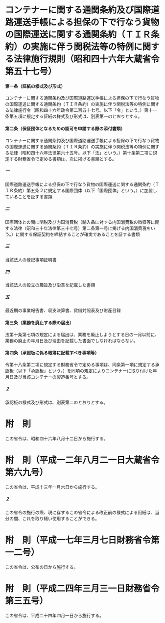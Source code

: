 # コンテナーに関する通関条約及び国際道路運送手帳による担保の下で行なう貨物の国際運送に関する通関条約（ＴＩＲ条約）の実施に伴う関税法等の特例に関する法律施行規則（昭和四十六年大蔵省令第五十七号）
#### 第一条（証紙の様式及び形式）
コンテナーに関する通関条約及び国際道路運送手帳による担保の下で行なう貨物の国際運送に関する通関条約（ＴＩＲ条約）の実施に伴う関税法等の特例に関する法律施行令（昭和四十六年政令第二百五十七号。以下「令」という。）第十一条第五項に規定する証紙の様式及び形式は、別表第一のとおりとする。
#### 第二条（保証団体となるための認可を申請する際の添付書類）
コンテナーに関する通関条約及び国際道路運送手帳による担保の下で行なう貨物の国際運送に関する通関条約（ＴＩＲ条約）の実施に伴う関税法等の特例に関する法律（昭和四十六年法律第六十五号。以下「法」という。）第十条第二項に規定する財務省令で定める書類は、次に掲げる書類とする。
##### 一
国際道路運送手帳による担保の下で行なう貨物の国際運送に関する通関条約（ＴＩＲ条約）第五条２に規定する国際団体（以下「国際団体」という。）に加盟していることを証する書類
##### 二
国際団体との間に関税及び内国消費税（輸入品に対する内国消費税の徴収等に関する法律（昭和三十年法律第三十七号）第二条第一号に掲げる内国消費税をいう。）に関する保証契約を締結することが確実であることを証する書類
##### 三
当該法人の登記事項証明書
##### 四
当該法人の設立の趣旨及び沿革を記載した書類
##### 五
最近期の事業報告書、収支決算書、貸借対照表及び財産目録
#### 第三条（業務を廃止する際の届出）
法第十条第七項の規定による届出は、業務を廃止しようとする日の一月以前に、業務の廃止の年月日及び理由を記載した書面でしなければならない。
#### 第四条（承認板に係る帳簿に記載すべき事項等）
令第十八条第二項に規定する財務省令で定める事項は、同条第一項に規定する承認板（以下「承認板」という。）を同項の規定によりコンテナーに取り付けた年月日及び当該コンテナーの製造番号とする。
##### ２
承認板の様式及び形式は、別表第二のとおりとする。
# 附　則
この省令は、昭和四十六年八月十二日から施行する。
# 附　則（平成一二年八月二一日大蔵省令第六九号）
この省令は、平成十三年一月六日から施行する。
##### ２
この省令の施行の際、現に存するこの省令による改正前の様式による用紙は、当分の間、これを取り繕い使用することができる。
# 附　則（平成一七年三月七日財務省令第一二号）
この省令は、公布の日から施行する。
# 附　則（平成二四年三月三一日財務省令第三五号）
この省令は、平成二十四年四月一日から施行する。

